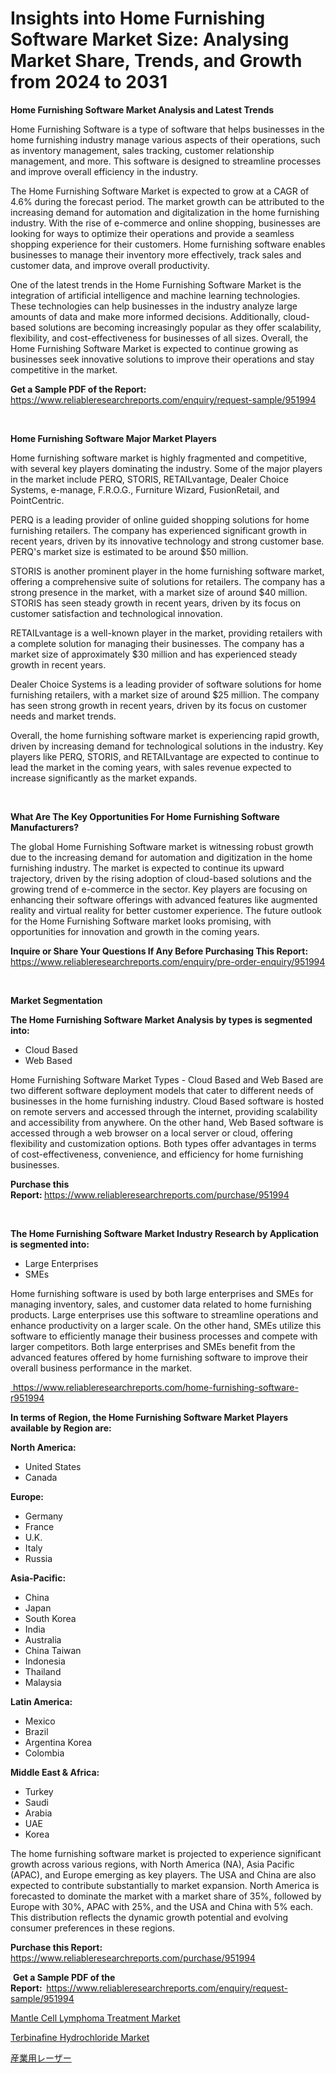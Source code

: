 <p><h1>Insights into Home Furnishing Software Market Size: Analysing Market Share, Trends, and Growth from 2024 to 2031</h1></p><p><strong>Home Furnishing Software Market Analysis and Latest Trends</strong></p>
<p><p>Home Furnishing Software is a type of software that helps businesses in the home furnishing industry manage various aspects of their operations, such as inventory management, sales tracking, customer relationship management, and more. This software is designed to streamline processes and improve overall efficiency in the industry.</p><p>The Home Furnishing Software Market is expected to grow at a CAGR of 4.6% during the forecast period. The market growth can be attributed to the increasing demand for automation and digitalization in the home furnishing industry. With the rise of e-commerce and online shopping, businesses are looking for ways to optimize their operations and provide a seamless shopping experience for their customers. Home furnishing software enables businesses to manage their inventory more effectively, track sales and customer data, and improve overall productivity.</p><p>One of the latest trends in the Home Furnishing Software Market is the integration of artificial intelligence and machine learning technologies. These technologies can help businesses in the industry analyze large amounts of data and make more informed decisions. Additionally, cloud-based solutions are becoming increasingly popular as they offer scalability, flexibility, and cost-effectiveness for businesses of all sizes. Overall, the Home Furnishing Software Market is expected to continue growing as businesses seek innovative solutions to improve their operations and stay competitive in the market.</p></p>
<p><strong>Get a Sample PDF of the Report:&nbsp;</strong> <a href="https://www.reliableresearchreports.com/enquiry/request-sample/951994">https://www.reliableresearchreports.com/enquiry/request-sample/951994</a></p>
<p>&nbsp;</p>
<p><strong>Home Furnishing Software Major Market Players</strong></p>
<p><p>Home furnishing software market is highly fragmented and competitive, with several key players dominating the industry. Some of the major players in the market include PERQ, STORIS, RETAILvantage, Dealer Choice Systems, e-manage, F.R.O.G., Furniture Wizard, FusionRetail, and PointCentric.</p><p>PERQ is a leading provider of online guided shopping solutions for home furnishing retailers. The company has experienced significant growth in recent years, driven by its innovative technology and strong customer base. PERQ's market size is estimated to be around $50 million.</p><p>STORIS is another prominent player in the home furnishing software market, offering a comprehensive suite of solutions for retailers. The company has a strong presence in the market, with a market size of around $40 million. STORIS has seen steady growth in recent years, driven by its focus on customer satisfaction and technological innovation.</p><p>RETAILvantage is a well-known player in the market, providing retailers with a complete solution for managing their businesses. The company has a market size of approximately $30 million and has experienced steady growth in recent years.</p><p>Dealer Choice Systems is a leading provider of software solutions for home furnishing retailers, with a market size of around $25 million. The company has seen strong growth in recent years, driven by its focus on customer needs and market trends.</p><p>Overall, the home furnishing software market is experiencing rapid growth, driven by increasing demand for technological solutions in the industry. Key players like PERQ, STORIS, and RETAILvantage are expected to continue to lead the market in the coming years, with sales revenue expected to increase significantly as the market expands.</p></p>
<p>&nbsp;</p>
<p><strong>What Are The Key Opportunities For Home Furnishing Software Manufacturers?</strong></p>
<p><p>The global Home Furnishing Software market is witnessing robust growth due to the increasing demand for automation and digitization in the home furnishing industry. The market is expected to continue its upward trajectory, driven by the rising adoption of cloud-based solutions and the growing trend of e-commerce in the sector. Key players are focusing on enhancing their software offerings with advanced features like augmented reality and virtual reality for better customer experience. The future outlook for the Home Furnishing Software market looks promising, with opportunities for innovation and growth in the coming years.</p></p>
<p><strong>Inquire or Share Your Questions If Any Before Purchasing This Report:</strong> <a href="https://www.reliableresearchreports.com/enquiry/pre-order-enquiry/951994">https://www.reliableresearchreports.com/enquiry/pre-order-enquiry/951994</a></p>
<p>&nbsp;</p>
<p><strong>Market Segmentation</strong></p>
<p><strong>The Home Furnishing Software Market Analysis by types is segmented into:</strong></p>
<p><ul><li>Cloud Based</li><li>Web Based</li></ul></p>
<p><p>Home Furnishing Software Market Types - Cloud Based and Web Based are two different software deployment models that cater to different needs of businesses in the home furnishing industry. Cloud Based software is hosted on remote servers and accessed through the internet, providing scalability and accessibility from anywhere. On the other hand, Web Based software is accessed through a web browser on a local server or cloud, offering flexibility and customization options. Both types offer advantages in terms of cost-effectiveness, convenience, and efficiency for home furnishing businesses.</p></p>
<p><strong>Purchase this Report:&nbsp;</strong><a href="https://www.reliableresearchreports.com/purchase/951994">https://www.reliableresearchreports.com/purchase/951994</a></p>
<p>&nbsp;</p>
<p><strong>The Home Furnishing Software Market Industry Research by Application is segmented into:</strong></p>
<p><ul><li>Large Enterprises</li><li>SMEs</li></ul></p>
<p><p>Home furnishing software is used by both large enterprises and SMEs for managing inventory, sales, and customer data related to home furnishing products. Large enterprises use this software to streamline operations and enhance productivity on a larger scale. On the other hand, SMEs utilize this software to efficiently manage their business processes and compete with larger competitors. Both large enterprises and SMEs benefit from the advanced features offered by home furnishing software to improve their overall business performance in the market.</p></p>
<p><a href="https://www.reliableresearchreports.com/home-furnishing-software-r951994">&nbsp;https://www.reliableresearchreports.com/home-furnishing-software-r951994</a></p>
<p><strong>In terms of Region, the Home Furnishing Software Market Players available by Region are:</strong></p>
<p>
    <p> <strong> North America: </strong>
        <ul>
            <li>United States</li>
            <li>Canada</li>
        </ul>
        </p> 
    <p> <strong> Europe: </strong>
        <ul>
            <li>Germany</li>
            <li>France</li>
            <li>U.K.</li>
            <li>Italy</li>
            <li>Russia</li>
        </ul>
        </p> 
    <p> <strong> Asia-Pacific: </strong>
        <ul>
            <li>China</li>
            <li>Japan</li>
            <li>South Korea</li>
            <li>India</li>
            <li>Australia</li>
            <li>China Taiwan</li>
            <li>Indonesia</li>
            <li>Thailand</li>
            <li>Malaysia</li>
        </ul>
        </p> 
    <p> <strong> Latin America: </strong>
        <ul>
            <li>Mexico</li>
            <li>Brazil</li>
            <li>Argentina Korea</li>
            <li>Colombia</li>
        </ul>
        </p> 
    <p> <strong> Middle East & Africa: </strong>
        <ul>
            <li>Turkey</li>
            <li>Saudi</li>
            <li>Arabia</li>
            <li>UAE</li>
            <li>Korea</li>
        </ul>
    </p>
    </p>
<p><p>The home furnishing software market is projected to experience significant growth across various regions, with North America (NA), Asia Pacific (APAC), and Europe emerging as key players. The USA and China are also expected to contribute substantially to market expansion. North America is forecasted to dominate the market with a market share of 35%, followed by Europe with 30%, APAC with 25%, and the USA and China with 5% each. This distribution reflects the dynamic growth potential and evolving consumer preferences in these regions.</p></p>
<p><strong>Purchase this Report: </strong><a href="https://www.reliableresearchreports.com/purchase/951994">https://www.reliableresearchreports.com/purchase/951994</a></p>
<p>&nbsp;<strong>Get a Sample PDF of the Report:&nbsp;&nbsp;</strong><a href="https://www.reliableresearchreports.com/enquiry/request-sample/951994">https://www.reliableresearchreports.com/enquiry/request-sample/951994</a></p>
<p><strong></strong></p>
<p><p><a href="https://www.linkedin.com/pulse/mantle-cell-lymphoma-treatment-market-size-cagr-trends-2024-2030-9twhf">Mantle Cell Lymphoma Treatment Market</a></p><p><a href="https://www.linkedin.com/pulse/terbinafine-hydrochloride-market-size-evaluating-its-trends-h0u7f?trackingId=miFKNLVLtG%2BBodafHinsEw%3D%3D">Terbinafine Hydrochloride Market</a></p><p><a href="https://medium.com/@alfredodance/%E7%94%A3%E6%A5%AD%E7%94%A8%E3%83%AC%E3%83%BC%E3%82%B6%E3%83%BC%E3%83%9E%E3%83%BC%E3%82%B1%E3%83%83%E3%83%88-2031%E5%B9%B4%E3%81%BE%E3%81%A7%E3%81%AE%E5%8B%95%E5%90%91-%E4%BA%88%E6%B8%AC-%E7%AB%B6%E5%90%88%E5%88%86%E6%9E%90-f5e2e3fa96a5">産業用レーザー</a></p></p>